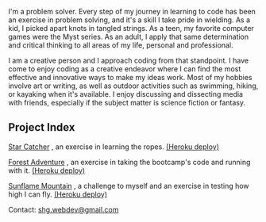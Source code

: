 I'm a problem solver. Every step of my journey in learning to code has been an exercise in problem solving, and it's a skill I take pride in wielding. As a kid, I picked apart knots in tangled strings. As a teen, my favorite computer games were the Myst series. As an adult, I apply that same determination and critical thinking to all areas of my life, personal and professional.

I am a creative person and I approach coding from that standpoint. I have come to enjoy coding as a creative endeavor where I can find the most effective and innovative ways to make my ideas work. Most of my hobbies involve art or writing, as well as outdoor activities such as swimming, hiking, or kayaking when it's available. I enjoy discussing and dissecting media with friends, especially if the subject matter is science fiction or fantasy.

## Project Index

[Star Catcher](https://github.com/SHG42/star_catcher.git) , an exercise in learning the ropes. [(Heroku deploy)](https://star--catcher.herokuapp.com/)

[Forest Adventure](https://github.com/SHG42/forest_adventure.git) , an exercise in taking the bootcamp's code and running with it. [(Heroku deploy)](https://forestadventures.herokuapp.com/)

[Sunflame Mountain](https://github.com/SHG42/sunflame_mountain.git) , a challenge to myself and an exercise in testing how high I can fly. [(Heroku deploy)](https://sunflame-mountain.herokuapp.com/)

Contact: shg.webdev@gmail.com
